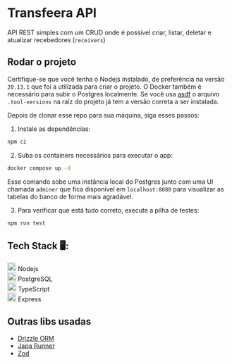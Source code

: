 # Transfeera API

API REST simples com um CRUD onde é possível criar, listar, deletar e atualizar recebedores (`receivers`)

## Rodar o projeto

Certifique-se que você tenha o Nodejs instalado, de preferência na versão `20.13.1` que foi a utilizada para criar o projeto. O Docker também é necessário para subir o Postgres localmente.
Se você usa [asdf](https://asdf-vm.com/) o arquivo `.tool-versions` na raíz do projeto já tem a versão correta a ser instalada.

Depois de clonar esse repo para sua máquina, siga esses passos:

1. Instale as dependências:

```sh
npm ci
```

2. Suba os containers necessários para executar o app:

```sh
docker compose up -d
```

Esse comando sobe uma instância local do Postgres junto com uma UI chamada `adminer` que fica disponível em `localhost:8080` para visualizar as tabelas do banco de forma mais agradável.

3. Para verificar que está tudo correto, execute a pilha de testes:

```sh
npm run test
```

## Tech Stack 🖥️:

<img width="20" src="https://user-images.githubusercontent.com/25181517/183568594-85e280a7-0d7e-4d1a-9028-c8c2209e073c.png" alt="Node.js" title="Node.js"/> Nodejs <br>
<img width="20" src="https://user-images.githubusercontent.com/25181517/117208740-bfb78400-adf5-11eb-97bb-09072b6bedfc.png" alt="PostgreSQL" title="PostgreSQL"/> PostgreSQL <br>
<img width="20" src="https://user-images.githubusercontent.com/25181517/183890598-19a0ac2d-e88a-4005-a8df-1ee36782fde1.png" alt="TypeScript" title="TypeScript"/> TypeScript <br>
<img width="20" src="https://user-images.githubusercontent.com/25181517/183859966-a3462d8d-1bc7-4880-b353-e2cbed900ed6.png" alt="Express" title="Express"/> Express <br>

## Outras libs usadas

- [Drizzle ORM](https://orm.drizzle.team/)
- [Japa Runner](https://japa.dev/docs/introduction)
- [Zod](https://zod.dev/)
